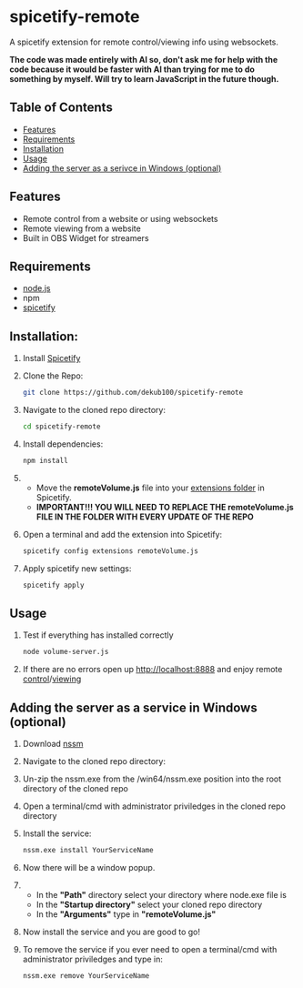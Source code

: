 # spicetify-remote

A spicetify extension for remote control/viewing info using websockets.

**The code was made entirely with AI so, don't ask me for help with the code because it would be faster with AI than trying for me to do something by myself. Will try to learn JavaScript in the future though.**

## Table of Contents

- [Features](#features)
- [Requirements](#requirements)
- [Installation](#installation)
- [Usage](#usage)
- [Adding the server as a serivce in Windows (optional)](#adding-the-server-as-a-service-in-windows-optional)

## Features

- Remote control from a website or using websockets
- Remote viewing from a website
- Built in OBS Widget for streamers

## Requirements

- [node.js](https://nodejs.org/en)
- npm
- [spicetify](https://spicetify.app/)

## Installation:

1. Install [Spicetify](https://spicetify.app/docs/getting-started/#windows)
2. Clone the Repo:

   ```bash
   git clone https://github.com/dekub100/spicetify-remote
   ```

3. Navigate to the cloned repo directory:

   ```bash
   cd spicetify-remote
   ```

4. Install dependencies:

   ```bash
   npm install
   ```

5. - Move the **remoteVolume.js** file into your [extensions folder](https://spicetify.app/docs/advanced-usage/extensions#installing) in Spicetify.
   - **IMPORTANT!!! YOU WILL NEED TO REPLACE THE remoteVolume.js FILE IN THE FOLDER WITH EVERY UPDATE OF THE REPO**
6. Open a terminal and add the extension into Spicetify:

   ```bash
   spicetify config extensions remoteVolume.js
   ```

7. Apply spicetify new settings:

   ```bash
   spicetify apply
   ```

## Usage

1. Test if everything has installed correctly

   ```bash
   node volume-server.js
   ```

2. If there are no errors open up [http://localhost:8888](http://localhost:8888) and enjoy remote [control](http://localhost:8888)/[viewing](http://localhost:8888/obs)

## Adding the server as a service in Windows (optional)

1. Download [nssm](https://nssm.cc/download)
2. Navigate to the cloned repo directory:
3. Un-zip the nssm.exe from the /win64/nssm.exe position into the root directory of the cloned repo
4. Open a terminal/cmd with administrator priviledges in the cloned repo directory
5. Install the service:

   ```bash
   nssm.exe install YourServiceName
   ```

6. Now there will be a window popup.
7. - In the **"Path"** directory select your directory where node.exe file is
   - In the **"Startup directory"** select your cloned repo directory
   - In the **"Arguments"** type in **"remoteVolume.js"**
8. Now install the service and you are good to go!
9. To remove the service if you ever need to open a terminal/cmd with administrator priviledges and type in:

   ```bash
   nssm.exe remove YourServiceName
   ```
